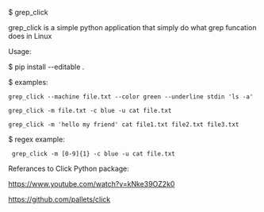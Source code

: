 $ grep_click

  grep_click is a simple python application that
  simply do what grep funcation does in Linux

Usage:

  $ pip install --editable .
  
  $ examples:
  
    grep_click --machine file.txt --color green --underline stdin 'ls -a'
    
    grep_click -m file.txt -c blue -u cat file.txt
    
    grep_click -m 'hello my friend' cat file1.txt file2.txt file3.txt
    
   $ regex example:
   
     grep_click -m [0-9]{1} -c blue -u cat file.txt
    
    
  
Referances to Click Python package:

  https://www.youtube.com/watch?v=kNke39OZ2k0

  https://github.com/pallets/click
